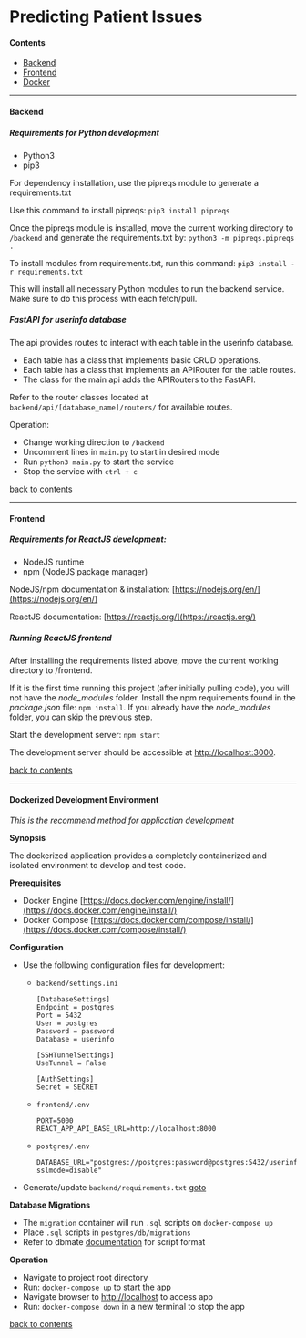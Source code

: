 # Predicting Patient Issues

#### Contents

- [Backend](#backend)
- [Frontend](#frontend)
- [Docker](#dockerized-development-environment)

---

#### Backend

##### Requirements for Python development

- Python3
- pip3

For dependency installation, use the pipreqs module to generate a requirements.txt

Use this command to install pipreqs:
`pip3 install pipreqs`

Once the pipreqs module is installed, move the current working directory to `/backend` and generate the requirements.txt by:
`python3 -m pipreqs.pipreqs .`

To install modules from requirements.txt, run this command:
`pip3 install -r requirements.txt`

This will install all necessary Python modules to run the backend service. Make sure to do this process with each fetch/pull.

##### FastAPI for userinfo database

The api provides routes to interact with each table in the userinfo database.
- Each table has a class that implements basic CRUD operations.
- Each table has a class that implements an APIRouter for the table routes.
- The class for the main api adds the APIRouters to the FastAPI.

Refer to the router classes located at `backend/api/[database_name]/routers/` for available routes.

Operation:
- Change working direction to `/backend`
- Uncomment lines in `main.py` to start in desired mode
- Run `python3 main.py` to start the service
- Stop the service with `ctrl + c`

[back to contents](#contents)

---

#### Frontend

##### Requirements for ReactJS development:

- NodeJS runtime
- npm (NodeJS package manager)

NodeJS/npm documentation & installation: [https://nodejs.org/en/](https://nodejs.org/en/)

ReactJS documentation: [https://reactjs.org/](https://reactjs.org/)

##### Running ReactJS frontend

After installing the requirements listed above, move the current working directory to /frontend.

If it is the first time running this project (after initially pulling code), you will not have the _node_modules_ folder. Install the npm requirements found in the _package.json_ file: `npm install`. If you already have the _node_modules_ folder, you can skip the previous step.

Start the development server: `npm start`

The development server should be accessible at [http://localhost:3000](http://localhost:3000).

[back to contents](#contents)

---

#### Dockerized Development Environment

*This is the recommend method for application development*

**Synopsis**

The dockerized application provides a completely containerized and isolated environment to develop and test code.

**Prerequisites**

- Docker Engine [https://docs.docker.com/engine/install/](https://docs.docker.com/engine/install/)
- Docker Compose [https://docs.docker.com/compose/install/](https://docs.docker.com/compose/install/)

**Configuration**

- Use the following configuration files for development:

    - `backend/settings.ini`
        ```
        [DatabaseSettings]
        Endpoint = postgres
        Port = 5432
        User = postgres
        Password = password
        Database = userinfo

        [SSHTunnelSettings]
        UseTunnel = False 

        [AuthSettings]
        Secret = SECRET
    - `frontend/.env`
        ```
        PORT=5000
        REACT_APP_API_BASE_URL=http://localhost:8000
    - `postgres/.env`
        ```
        DATABASE_URL="postgres://postgres:password@postgres:5432/userinfo?sslmode=disable"
- Generate/update `backend/requirements.txt` [goto](#requirements-for-python-development)

**Database Migrations**

- The `migration` container will run `.sql` scripts on `docker-compose up`
- Place `.sql` scripts in `postgres/db/migrations`
- Refer to dbmate [documentation](https://github.com/amacneil/dbmate#creating-migrations) for script format

**Operation**

- Navigate to project root directory
- Run: `docker-compose up` to start the app
- Navigate browser to [http://localhost](http://localhost) to access app
- Run: `docker-compose down` in a new terminal to stop the app

[back to contents](#contents)